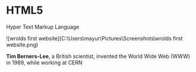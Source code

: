 # HTML5 

Hyper Text Markup Language

![wrolds first website](C:\Users\mayur\Pictures\Screenshots\wrolds first website.png)

**Tim Berners-Lee**, a British scientist, invented the World Wide Web (WWW) in 1989, while working at CERN






